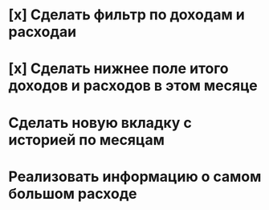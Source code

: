 # [x] Сделать фильтр по доходам и расходаи

# [x] Сделать нижнее поле итого доходов и расходов в этом месяце

# Сделать новую вкладку с историей по месяцам

# Реализовать информацию о самом большом расходе
